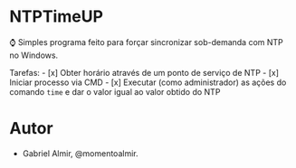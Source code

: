 ﻿# NTPTimeUP

⌚ Simples programa feito para forçar sincronizar sob-demanda com NTP no Windows.

Tarefas:
	- [x] Obter horário através de um ponto de serviço de NTP
	- [x] Iniciar processo via CMD
	- [x] Executar (como administrador) as ações do comando `time` e dar o valor igual ao valor obtido do NTP

# Autor

- Gabriel Almir, @momentoalmir.